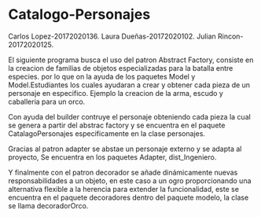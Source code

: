 # Catalogo-Personajes
Carlos Lopez-20172020136.
Laura Dueñas-20172020102.
Julian Rincon-20172020125.

El siguiente programa busca el uso del patron Abstract Factory, consiste en la creacion de familias de objetos especializadas para la batalla entre especies. por lo que on la ayuda de los paquetes Model y Model.Estudiantes los cuales ayudaran a crear y obtener cada pieza de un personaje en especifico.
Ejemplo la creacion de la arma, escudo y caballeria para un orco.

Con ayuda del builder contruye el personaje obteniendo cada pieza la cual se genera a partir del abstrac factory y se encuentra en el paquete CatalagoPersonajes especificamente en la clase personajes.

Gracias al patron adapter se abstae un personaje externo y se adapta al proyecto, Se encuentra en los paquetes Adapter, dist_Ingeniero.

Y finalmente con el patron decorador se añade dinámicamente nuevas responsabilidades a un objeto, en este caso a un ogro proporcionando
una alternativa flexible a la herencia para extender la funcionalidad, este se encuentra en el paquete decoradores dentro del paquete modelo, la clase se llama decoradorOrco. 
